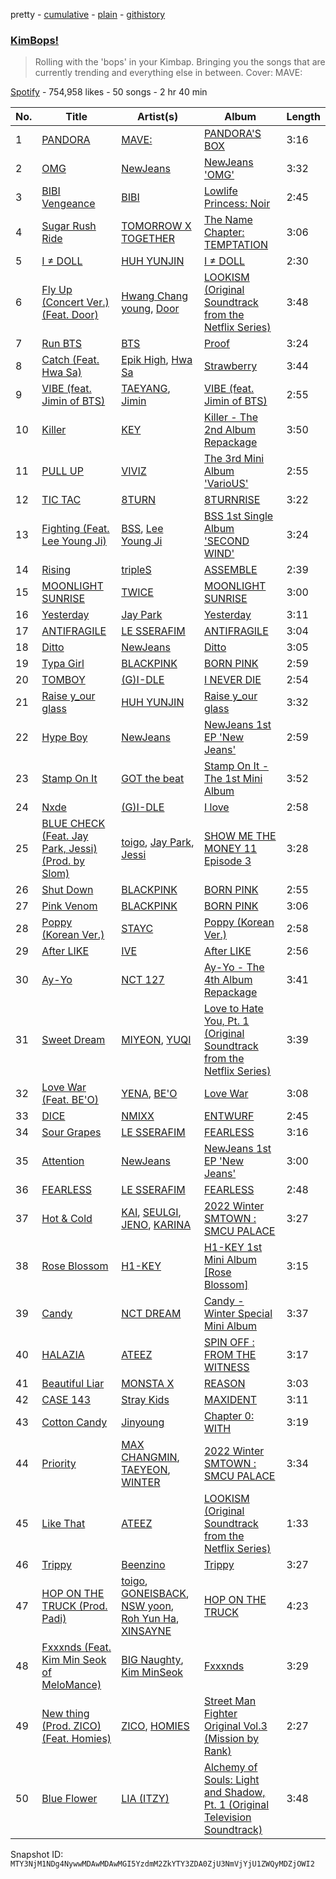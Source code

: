pretty - [cumulative](/playlists/cumulative/37i9dQZF1DX0018ciYu6bM.md) - [plain](/playlists/plain/37i9dQZF1DX0018ciYu6bM) - [githistory](https://github.githistory.xyz/mackorone/spotify-playlist-archive/blob/main/playlists/plain/37i9dQZF1DX0018ciYu6bM)

### [KimBops!](https://open.spotify.com/playlist/37i9dQZF1DX0018ciYu6bM)

> Rolling with the 'bops' in your Kimbap\. Bringing you the songs that are currently trending and everything else in between\. Cover: MAVE:

[Spotify](https://open.spotify.com/user/spotify) - 754,958 likes - 50 songs - 2 hr 40 min

| No. | Title | Artist(s) | Album | Length |
|---|---|---|---|---|
| 1 | [PANDORA](https://open.spotify.com/track/70yszWsLJvNZuZwaHNMROf) | [MAVE:](https://open.spotify.com/artist/2ec7y2L98sHDYFylr7KqEx) | [PANDORA'S BOX](https://open.spotify.com/album/3uYJ8J1nYZB3sXjRNKWHGz) | 3:16 |
| 2 | [OMG](https://open.spotify.com/track/65FftemJ1DbbZ45DUfHJXE) | [NewJeans](https://open.spotify.com/artist/6HvZYsbFfjnjFrWF950C9d) | [NewJeans 'OMG'](https://open.spotify.com/album/45ozep8uHHnj5CCittuyXj) | 3:32 |
| 3 | [BIBI Vengeance](https://open.spotify.com/track/0ra3bPUOj2YnY4FJHXtgHZ) | [BIBI](https://open.spotify.com/artist/6UbmqUEgjLA6jAcXwbM1Z9) | [Lowlife Princess: Noir](https://open.spotify.com/album/2ZYIby6irhfnCE3uQDBCi0) | 2:45 |
| 4 | [Sugar Rush Ride](https://open.spotify.com/track/0rhI6gvOeCKA502RdJAbfs) | [TOMORROW X TOGETHER](https://open.spotify.com/artist/0ghlgldX5Dd6720Q3qFyQB) | [The Name Chapter: TEMPTATION](https://open.spotify.com/album/7gkb4MxKe9rnoR3wxbJXJg) | 3:06 |
| 5 | [I ≠ DOLL](https://open.spotify.com/track/1d6xaY4JvvqTWfgCeJAtWa) | [HUH YUNJIN](https://open.spotify.com/artist/13yWtUnz63q5VIs5SwoMhy) | [I ≠ DOLL](https://open.spotify.com/album/4i7Qx3fYBVlXJ7OOvqPXlT) | 2:30 |
| 6 | [Fly Up \(Concert Ver.\) \(Feat\. Door\)](https://open.spotify.com/track/0M55V4n7l0ULeYP64IcjX7) | [Hwang Chang young](https://open.spotify.com/artist/77i53Qlp3vNOh4Rab2wr56), [Door](https://open.spotify.com/artist/739RUVFap7LGgh9UcIfLdc) | [LOOKISM \(Original Soundtrack from the Netflix Series\)](https://open.spotify.com/album/1KHVPqrQsgT5xbNbRXNJjA) | 3:48 |
| 7 | [Run BTS](https://open.spotify.com/track/69xohKu8C1fsflYAiSNbwM) | [BTS](https://open.spotify.com/artist/3Nrfpe0tUJi4K4DXYWgMUX) | [Proof](https://open.spotify.com/album/6al2VdKbb6FIz9d7lU7WRB) | 3:24 |
| 8 | [Catch \(Feat\. Hwa Sa\)](https://open.spotify.com/track/6Uvj0I6nDoxTmIZQwOZqvQ) | [Epik High](https://open.spotify.com/artist/5snNHNlYT2UrtZo5HCJkiw), [Hwa Sa](https://open.spotify.com/artist/7bmYpVgQub656uNTu6qGNQ) | [Strawberry](https://open.spotify.com/album/0aLrrsoWsk0NtEb2se2Ugd) | 3:44 |
| 9 | [VIBE \(feat\. Jimin of BTS\)](https://open.spotify.com/track/61AZsmFB3VoJdmraMk5ZSn) | [TAEYANG](https://open.spotify.com/artist/6udveWUgX4vu75FF0DTrXV), [Jimin](https://open.spotify.com/artist/1oSPZhvZMIrWW5I41kPkkY) | [VIBE \(feat\. Jimin of BTS\)](https://open.spotify.com/album/3qUOk1Se3Oopu5pUlHTjVJ) | 2:55 |
| 10 | [Killer](https://open.spotify.com/track/62DuGCeDO3gfVkKe0gBM9m) | [KEY](https://open.spotify.com/artist/6XXKPxRX2WWPPtfodzpc2v) | [Killer \- The 2nd Album Repackage](https://open.spotify.com/album/4l5BZ4tjisNEvwVa1rXDEv) | 3:50 |
| 11 | [PULL UP](https://open.spotify.com/track/4Jmrkz9hytD3jaLDkZ7Qvc) | [VIVIZ](https://open.spotify.com/artist/7Lq3yAtwi0Z7zpxEwbQQNZ) | [The 3rd Mini Album 'VarioUS'](https://open.spotify.com/album/2XZJWoPAW0Ah1msTIFXFSt) | 2:55 |
| 12 | [TIC TAC](https://open.spotify.com/track/60Oo6tKR0ckwZsRr95NrjL) | [8TURN](https://open.spotify.com/artist/7tCg9aiVKZ5Cmhbfb7UoqM) | [8TURNRISE](https://open.spotify.com/album/6fvrG4RkX06QBmmc9gA1OQ) | 3:22 |
| 13 | [Fighting \(Feat\. Lee Young Ji\)](https://open.spotify.com/track/7eBpUuPnDTfbeP1P4P93CS) | [BSS](https://open.spotify.com/artist/1uAT5bTSp6dWbNmixIUP5t), [Lee Young Ji](https://open.spotify.com/artist/0Y2AcMPMpeuPXtPQGVvRBq) | [BSS 1st Single Album 'SECOND WIND'](https://open.spotify.com/album/4dHtpne5cAAGgDYFNHu7jW) | 3:24 |
| 14 | [Rising](https://open.spotify.com/track/6QCPweR3aP6nj7P43WpiZs) | [tripleS](https://open.spotify.com/artist/5Z71xE9prhpHrqL5thVMyK) | [ASSEMBLE](https://open.spotify.com/album/6ArYgWdHk7mcG4knENgPN5) | 2:39 |
| 15 | [MOONLIGHT SUNRISE](https://open.spotify.com/track/5NcLyVjUgG0yfwHgr5t81w) | [TWICE](https://open.spotify.com/artist/7n2Ycct7Beij7Dj7meI4X0) | [MOONLIGHT SUNRISE](https://open.spotify.com/album/3Haj0Fa9S49LCeYcOiODcL) | 3:00 |
| 16 | [Yesterday](https://open.spotify.com/track/4mPOgPXaXFBQ9dCg6OGEFv) | [Jay Park](https://open.spotify.com/artist/4XDi67ZENZcbfKnvMnTYsI) | [Yesterday](https://open.spotify.com/album/2SrVGg8uLdBqztuflHxiiT) | 3:11 |
| 17 | [ANTIFRAGILE](https://open.spotify.com/track/4fsQ0K37TOXa3hEQfjEic1) | [LE SSERAFIM](https://open.spotify.com/artist/4SpbR6yFEvexJuaBpgAU5p) | [ANTIFRAGILE](https://open.spotify.com/album/3u0ggfmK0vjuHMNdUbtaa9) | 3:04 |
| 18 | [Ditto](https://open.spotify.com/track/3r8RuvgbX9s7ammBn07D3W) | [NewJeans](https://open.spotify.com/artist/6HvZYsbFfjnjFrWF950C9d) | [Ditto](https://open.spotify.com/album/7bnqo1fdJU9nSfXQd3bSMe) | 3:05 |
| 19 | [Typa Girl](https://open.spotify.com/track/0L8LOav65XwLjCLS11gNPD) | [BLACKPINK](https://open.spotify.com/artist/41MozSoPIsD1dJM0CLPjZF) | [BORN PINK](https://open.spotify.com/album/7jaSNQUBJbvfbZHLNFrV7P) | 2:59 |
| 20 | [TOMBOY](https://open.spotify.com/track/0IGUXY4JbK18bu9oD4mPIm) | [\(G\)I\-DLE](https://open.spotify.com/artist/2AfmfGFbe0A0WsTYm0SDTx) | [I NEVER DIE](https://open.spotify.com/album/1T2W9vDajFreUuycPDjUXk) | 2:54 |
| 21 | [Raise y\_our glass](https://open.spotify.com/track/7j1vFohEm1lbsctYY9gyGd) | [HUH YUNJIN](https://open.spotify.com/artist/13yWtUnz63q5VIs5SwoMhy) | [Raise y\_our glass](https://open.spotify.com/album/5Ty5fWBzQypVhiboHneO3y) | 3:32 |
| 22 | [Hype Boy](https://open.spotify.com/track/0a4MMyCrzT0En247IhqZbD) | [NewJeans](https://open.spotify.com/artist/6HvZYsbFfjnjFrWF950C9d) | [NewJeans 1st EP 'New Jeans'](https://open.spotify.com/album/1HMLpmZAnNyl9pxvOnTovV) | 2:59 |
| 23 | [Stamp On It](https://open.spotify.com/track/0mlxHb4jbPr1PUBUv0WHRS) | [GOT the beat](https://open.spotify.com/artist/6uNxlIP5lzPFf0BHuELOuX) | [Stamp On It \- The 1st Mini Album](https://open.spotify.com/album/2Gxd1fr4RFHVNx6IxGr9I7) | 3:52 |
| 24 | [Nxde](https://open.spotify.com/track/6NnCWIWV740gP7DQ8kqdIE) | [\(G\)I\-DLE](https://open.spotify.com/artist/2AfmfGFbe0A0WsTYm0SDTx) | [I love](https://open.spotify.com/album/2Hyuin3i1cSZ1FlQFeCPZH) | 2:58 |
| 25 | [BLUE CHECK \(Feat\. Jay Park, Jessi\) \(Prod\. by Slom\)](https://open.spotify.com/track/7aNA0yQbOYu3HKWv9zElJX) | [toigo](https://open.spotify.com/artist/5tTstLTFQFGb2dBb6h9zeG), [Jay Park](https://open.spotify.com/artist/4XDi67ZENZcbfKnvMnTYsI), [Jessi](https://open.spotify.com/artist/64k5e9kV9MdukXjFrR5R37) | [SHOW ME THE MONEY 11 Episode 3](https://open.spotify.com/album/5LsGOvNXMG46qugdghRGRF) | 3:28 |
| 26 | [Shut Down](https://open.spotify.com/track/7gRFDGEzF9UkBV233yv2dc) | [BLACKPINK](https://open.spotify.com/artist/41MozSoPIsD1dJM0CLPjZF) | [BORN PINK](https://open.spotify.com/album/0kbZ4ZNRs76sSFeGUEErFM) | 2:55 |
| 27 | [Pink Venom](https://open.spotify.com/track/5zwwW9Oq7ubSxoCGyW1nbY) | [BLACKPINK](https://open.spotify.com/artist/41MozSoPIsD1dJM0CLPjZF) | [BORN PINK](https://open.spotify.com/album/0kbZ4ZNRs76sSFeGUEErFM) | 3:06 |
| 28 | [Poppy \(Korean Ver.\)](https://open.spotify.com/track/7a86ARVnm366v2UY1z9Ak8) | [STAYC](https://open.spotify.com/artist/01XYiBYaoMJcNhPokrg0l0) | [Poppy \(Korean Ver.\)](https://open.spotify.com/album/5zjvNPacLQjzsBVDxyhuiu) | 2:58 |
| 29 | [After LIKE](https://open.spotify.com/track/2gYj9lubBorOPIVWsTXugG) | [IVE](https://open.spotify.com/artist/6RHTUrRF63xao58xh9FXYJ) | [After LIKE](https://open.spotify.com/album/0nzRF7khA2UDSZa9T0B6Da) | 2:56 |
| 30 | [Ay\-Yo](https://open.spotify.com/track/2KwOuFfwQyT9mZqjvchd81) | [NCT 127](https://open.spotify.com/artist/7f4ignuCJhLXfZ9giKT7rH) | [Ay\-Yo \- The 4th Album Repackage](https://open.spotify.com/album/3VjW3uIc8WG4tXF2wKW9BJ) | 3:41 |
| 31 | [Sweet Dream](https://open.spotify.com/track/52S5z54LOqFTKmrUVPMn5z) | [MIYEON](https://open.spotify.com/artist/779v40cWIJUUoIDtC1IGaF), [YUQI](https://open.spotify.com/artist/22aCD8IrQZjcPgZw728QT6) | [Love to Hate You, Pt\. 1 \(Original Soundtrack from the Netflix Series\)](https://open.spotify.com/album/0yGjEMAPhsKQ0BWSfOASFd) | 3:39 |
| 32 | [Love War \(Feat\. BE'O\)](https://open.spotify.com/track/1UjN1QVbHnzJiqjkqzWmZK) | [YENA](https://open.spotify.com/artist/49muoiIu4uea4PO8vueUNN), [BE'O](https://open.spotify.com/artist/5NUVwRESNqYBUTRbiATjy7) | [Love War](https://open.spotify.com/album/3gWIe0cTPYqrI8xIYHjten) | 3:08 |
| 33 | [DICE](https://open.spotify.com/track/1QpwvWMQGdOgA8MXXfgs4H) | [NMIXX](https://open.spotify.com/artist/28ot3wh4oNmoFOdVajibBl) | [ENTWURF](https://open.spotify.com/album/2WraNaeFiJAOFEozKoAtC6) | 2:45 |
| 34 | [Sour Grapes](https://open.spotify.com/track/6wBpO4Xc4YgShnENGSFA1M) | [LE SSERAFIM](https://open.spotify.com/artist/4SpbR6yFEvexJuaBpgAU5p) | [FEARLESS](https://open.spotify.com/album/4Mc7WwYH41hgUWeKX25Sot) | 3:16 |
| 35 | [Attention](https://open.spotify.com/track/2pIUpMhHL6L9Z5lnKxJJr9) | [NewJeans](https://open.spotify.com/artist/6HvZYsbFfjnjFrWF950C9d) | [NewJeans 1st EP 'New Jeans'](https://open.spotify.com/album/1HMLpmZAnNyl9pxvOnTovV) | 3:00 |
| 36 | [FEARLESS](https://open.spotify.com/track/296nXCOv97WJNRWzIBQnoj) | [LE SSERAFIM](https://open.spotify.com/artist/4SpbR6yFEvexJuaBpgAU5p) | [FEARLESS](https://open.spotify.com/album/4Mc7WwYH41hgUWeKX25Sot) | 2:48 |
| 37 | [Hot & Cold](https://open.spotify.com/track/1oy2B6xsqSwCRBBynYtaUl) | [KAI](https://open.spotify.com/artist/6iVo62B0bdTknRcrktCmak), [SEULGI](https://open.spotify.com/artist/2QM5S4yO6xHgnNvF0nbZZq), [JENO](https://open.spotify.com/artist/3DZrLuJOQFKqV2sjMsKb1V), [KARINA](https://open.spotify.com/artist/2qwDjeSYANOOBFU8jwtBXx) | [2022 Winter SMTOWN : SMCU PALACE](https://open.spotify.com/album/1HwnXJfZx8N8qDfzwUbxcw) | 3:27 |
| 38 | [Rose Blossom](https://open.spotify.com/track/29j6SXQOmfSbiemMriO25W) | [H1\-KEY](https://open.spotify.com/artist/5GwQwY63I9hrUUFlQB8FYU) | [H1\-KEY 1st Mini Album \[Rose Blossom\]](https://open.spotify.com/album/6SiQfUj2qhO7kg66BwvY9L) | 3:15 |
| 39 | [Candy](https://open.spotify.com/track/27bIik73QCu8Xzt3xpG1bI) | [NCT DREAM](https://open.spotify.com/artist/1gBUSTR3TyDdTVFIaQnc02) | [Candy \- Winter Special Mini Album](https://open.spotify.com/album/6lqazNXadymQLwUh41qW2K) | 3:37 |
| 40 | [HALAZIA](https://open.spotify.com/track/5cTnKClHyczcUhFT8MKBZe) | [ATEEZ](https://open.spotify.com/artist/68KmkJeZGfwe1OUaivBa2L) | [SPIN OFF : FROM THE WITNESS](https://open.spotify.com/album/0NQQk6vo9LOOwKjZc2iUwm) | 3:17 |
| 41 | [Beautiful Liar](https://open.spotify.com/track/1F6qqwgyBjcIMzen8RrOXQ) | [MONSTA X](https://open.spotify.com/artist/4TnGh5PKbSjpYqpIdlW5nz) | [REASON](https://open.spotify.com/album/5evr2BAxQmxyF8dZyaezzS) | 3:03 |
| 42 | [CASE 143](https://open.spotify.com/track/3O8G8eVrhfXTGttyQ1xVuq) | [Stray Kids](https://open.spotify.com/artist/2dIgFjalVxs4ThymZ67YCE) | [MAXIDENT](https://open.spotify.com/album/0T6hYH0UyDjNraWZk2mZWi) | 3:11 |
| 43 | [Cotton Candy](https://open.spotify.com/track/4DxEb2Pk4KAAFqqD241whz) | [Jinyoung](https://open.spotify.com/artist/0cA67OQaC4zDkxvGmWqKu7) | [Chapter 0: WITH](https://open.spotify.com/album/30vQSjAJPOlFj0otYyvYki) | 3:19 |
| 44 | [Priority](https://open.spotify.com/track/79musoVrfPaVxoMSBFJYuc) | [MAX CHANGMIN](https://open.spotify.com/artist/7FiAkNWMb6ZBYI8tbQLuIS), [TAEYEON](https://open.spotify.com/artist/3qNVuliS40BLgXGxhdBdqu), [WINTER](https://open.spotify.com/artist/3mPquBmMu97Iq9TpzQ6ayI) | [2022 Winter SMTOWN : SMCU PALACE](https://open.spotify.com/album/1HwnXJfZx8N8qDfzwUbxcw) | 3:34 |
| 45 | [Like That](https://open.spotify.com/track/5hFlI0omJJ0OYXCIMLozvn) | [ATEEZ](https://open.spotify.com/artist/68KmkJeZGfwe1OUaivBa2L) | [LOOKISM \(Original Soundtrack from the Netflix Series\)](https://open.spotify.com/album/1KHVPqrQsgT5xbNbRXNJjA) | 1:33 |
| 46 | [Trippy](https://open.spotify.com/track/5VuH5mBWdaZi5oNzrFhigj) | [Beenzino](https://open.spotify.com/artist/7IrDIIq3j04exsiF3Z7CPg) | [Trippy](https://open.spotify.com/album/4m2Thl6ktgiZTkCxUpKpX5) | 3:27 |
| 47 | [HOP ON THE TRUCK \(Prod\. Padi\)](https://open.spotify.com/track/3P8LJzc8QBtHqmLQCyoCQe) | [toigo](https://open.spotify.com/artist/5tTstLTFQFGb2dBb6h9zeG), [GONEISBACK](https://open.spotify.com/artist/4OrhX1WxBpJgjctQCIRFZt), [NSW yoon](https://open.spotify.com/artist/6xlIFpRmRNDoVuFUqzuMFE), [Roh Yun Ha](https://open.spotify.com/artist/4F0KZ0SXe4z5xrgX6TXAPy), [XINSAYNE](https://open.spotify.com/artist/4yY3FsmWRwMIFXRDkMpnBS) | [HOP ON THE TRUCK](https://open.spotify.com/album/2J08TOk3wMgXL5mKeRrjLE) | 4:23 |
| 48 | [Fxxxnds \(Feat\. Kim Min Seok of MeloMance\)](https://open.spotify.com/track/0S2GNnqAHC96zqB8ZIcxg4) | [BIG Naughty](https://open.spotify.com/artist/7cEaNXXTHx3LokbjUUyHal), [Kim MinSeok](https://open.spotify.com/artist/3CHn74oCO6xiThDGQcDMeA) | [Fxxxnds](https://open.spotify.com/album/7rwRRay2hz12bl652kIOTH) | 3:29 |
| 49 | [New thing \(Prod\. ZICO\) \(Feat\. Homies\)](https://open.spotify.com/track/5mdWIwsJAzR97ShGkt8gcR) | [ZICO](https://open.spotify.com/artist/4XpUIb8uuNlIWVKmgKZXC0), [HOMIES](https://open.spotify.com/artist/3PpfvyyncoZ79IgYe0Uls0) | [Street Man Fighter Original Vol.3 \(Mission by Rank\)](https://open.spotify.com/album/54UUQN3j32n8TA2OJxTcHP) | 2:27 |
| 50 | [Blue Flower](https://open.spotify.com/track/4Xjw06dhxAVtsnug1ZpN76) | [LIA \(ITZY\)](https://open.spotify.com/artist/19Io533x1pKQu6ZuisGek5) | [Alchemy of Souls: Light and Shadow, Pt\. 1 \(Original Television Soundtrack\)](https://open.spotify.com/album/72zxKpd3QFTf5X2JvXqtpP) | 3:48 |

Snapshot ID: `MTY3NjM1NDg4NywwMDAwMDAwMGI5YzdmM2ZkYTY3ZDA0ZjU3NmVjYjU1ZWQyMDZjOWI2`
